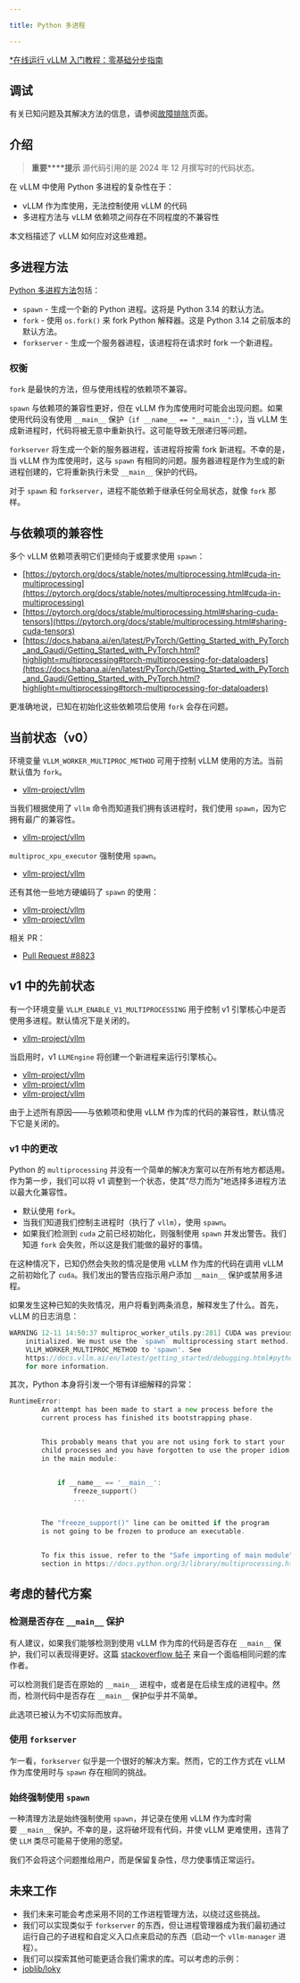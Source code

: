 ```yaml
---

title: Python 多进程

---
```



[*在线运行 vLLM 入门教程：零基础分步指南](https://openbayes.com/console/public/tutorials/rXxb5fZFr29?utm_source=vLLM-CNdoc&utm_medium=vLLM-CNdoc-V1&utm_campaign=vLLM-CNdoc-V1-25ap)


## 调试

有关已知问题及其解决方法的信息，请参阅[故障排除](https://docs.vllm.ai/en/latest/getting_started/troubleshooting.html#troubleshooting-python-multiprocessing)页面。


## 介绍

>**重要****提示**
>源代码引用的是 2024 年 12 月撰写时的代码状态。

在 vLLM 中使用 Python 多进程的复杂性在于：

* vLLM 作为库使用，无法控制使用 vLLM 的代码
* 多进程方法与 vLLM 依赖项之间存在不同程度的不兼容性

本文档描述了 vLLM 如何应对这些难题。


## 多进程方法

[Python 多进程方法](https://docs.python.org/3/library/multiprocessing.html#contexts-and-start-methods)包括：

* `spawn` - 生成一个新的 Python 进程。这将是 Python 3.14 的默认方法。
* `fork` - 使用 `os.fork()` 来 fork Python 解释器。这是 Python 3.14 之前版本的默认方法。
* `forkserver` - 生成一个服务器进程，该进程将在请求时 fork 一个新进程。


### 权衡

`fork` 是最快的方法，但与使用线程的依赖项不兼容。


`spawn` 与依赖项的兼容性更好，但在 vLLM 作为库使用时可能会出现问题。如果使用代码没有使用 `__main__` 保护（`if __name__ == "__main__":`），当 vLLM 生成新进程时，代码将被无意中重新执行。这可能导致无限递归等问题。


`forkserver` 将生成一个新的服务器进程，该进程将按需 fork 新进程。不幸的是，当 vLLM 作为库使用时，这与 `spawn` 有相同的问题。服务器进程是作为生成的新进程创建的，它将重新执行未受 `__main__` 保护的代码。


对于 `spawn` 和 `forkserver`，进程不能依赖于继承任何全局状态，就像 `fork` 那样。



## 与依赖项的兼容性

多个 vLLM 依赖项表明它们更倾向于或要求使用 `spawn`：

* [https://pytorch.org/docs/stable/notes/multiprocessing.html#cuda-in-multiprocessing](https://pytorch.org/docs/stable/notes/multiprocessing.html#cuda-in-multiprocessing)
* [https://pytorch.org/docs/stable/multiprocessing.html#sharing-cuda-tensors](https://pytorch.org/docs/stable/multiprocessing.html#sharing-cuda-tensors)
* [https://docs.habana.ai/en/latest/PyTorch/Getting_Started_with_PyTorch_and_Gaudi/Getting_Started_with_PyTorch.html?highlight=multiprocessing#torch-multiprocessing-for-dataloaders](https://docs.habana.ai/en/latest/PyTorch/Getting_Started_with_PyTorch_and_Gaudi/Getting_Started_with_PyTorch.html?highlight=multiprocessing#torch-multiprocessing-for-dataloaders)


更准确地说，已知在初始化这些依赖项后使用 `fork` 会存在问题。



## 当前状态（v0）

环境变量 `VLLM_WORKER_MULTIPROC_METHOD` 可用于控制 vLLM 使用的方法。当前默认值为 `fork`。

* [vllm-project/vllm](https://github.com/vllm-project/vllm/blob/d05f88679bedd73939251a17c3d785a354b2946c/vllm/envs.py#L339-L342)

当我们根据使用了 `vllm` 命令而知道我们拥有该进程时，我们使用 `spawn`，因为它拥有最广的兼容性。

* [vllm-project/vllm](https://github.com/vllm-project/vllm/blob/d05f88679bedd73939251a17c3d785a354b2946c/vllm/scripts.py#L123-L140)

`multiproc_xpu_executor` 强制使用 `spawn`。

* [vllm-project/vllm](https://github.com/vllm-project/vllm/blob/d05f88679bedd73939251a17c3d785a354b2946c/vllm/executor/multiproc_xpu_executor.py#L14-L18)


还有其他一些地方硬编码了 `spawn` 的使用：

* [vllm-project/vllm](https://github.com/vllm-project/vllm/blob/d05f88679bedd73939251a17c3d785a354b2946c/vllm/distributed/device_communicators/custom_all_reduce_utils.py#L135)
* [vllm-project/vllm](https://github.com/vllm-project/vllm/blob/d05f88679bedd73939251a17c3d785a354b2946c/vllm/entrypoints/openai/api_server.py#L184)


相关 PR：

* [Pull Request #8823](https://github.com/vllm-project/vllm/pull/8823#)



## v1 中的先前状态

有一个环境变量 `VLLM_ENABLE_V1_MULTIPROCESSING` 用于控制 v1 引擎核心中是否使用多进程。默认情况下是关闭的。

* [vllm-project/vllm](https://github.com/vllm-project/vllm/blob/d05f88679bedd73939251a17c3d785a354b2946c/vllm/envs.py#L452-L454)


当启用时，v1 `LLMEngine` 将创建一个新进程来运行引擎核心。

* [vllm-project/vllm](https://github.com/vllm-project/vllm/blob/d05f88679bedd73939251a17c3d785a354b2946c/vllm/v1/engine/llm_engine.py#L93-L95)
* [vllm-project/vllm](https://github.com/vllm-project/vllm/blob/d05f88679bedd73939251a17c3d785a354b2946c/vllm/v1/engine/llm_engine.py#L70-L77)
* [vllm-project/vllm](https://github.com/vllm-project/vllm/blob/d05f88679bedd73939251a17c3d785a354b2946c/vllm/v1/engine/core_client.py#L44-L45)


由于上述所有原因——与依赖项和使用 vLLM 作为库的代码的兼容性，默认情况下它是关闭的。



### v1 中的更改

Python 的 `multiprocessing` 并没有一个简单的解决方案可以在所有地方都适用。作为第一步，我们可以将 v1 调整到一个状态，使其“尽力而为”地选择多进程方法以最大化兼容性。

* 默认使用 `fork`。
* 当我们知道我们控制主进程时（执行了 `vllm`），使用 `spawn`。
* 如果我们检测到 `cuda` 之前已经初始化，则强制使用 `spawn` 并发出警告。我们知道 `fork` 会失败，所以这是我们能做的最好的事情。


在这种情况下，已知仍然会失败的情况是使用 vLLM 作为库的代码在调用 vLLM 之前初始化了 `cuda`。我们发出的警告应指示用户添加 `__main__` 保护或禁用多进程。


如果发生这种已知的失败情况，用户将看到两条消息，解释发生了什么。首先，vLLM 的日志消息：

```go
WARNING 12-11 14:50:37 multiproc_worker_utils.py:281] CUDA was previously
    initialized. We must use the `spawn` multiprocessing start method. Setting
    VLLM_WORKER_MULTIPROC_METHOD to 'spawn'. See
    https://docs.vllm.ai/en/latest/getting_started/debugging.html#python-multiprocessing
    for more information.
```


其次，Python 本身将引发一个带有详细解释的异常：

```go
RuntimeError:
        An attempt has been made to start a new process before the
        current process has finished its bootstrapping phase.


        This probably means that you are not using fork to start your
        child processes and you have forgotten to use the proper idiom
        in the main module:


            if __name__ == '__main__':
                freeze_support()
                ...


        The "freeze_support()" line can be omitted if the program
        is not going to be frozen to produce an executable.


        To fix this issue, refer to the "Safe importing of main module"
        section in https://docs.python.org/3/library/multiprocessing.html
```


## 考虑的替代方案

### 检测是否存在 `__main__` 保护


有人建议，如果我们能够检测到使用 vLLM 作为库的代码是否存在 `__main__` 保护，我们可以表现得更好。这篇 [stackoverflow 帖子](https://stackoverflow.com/questions/77220442/multiprocessing-pool-in-a-python-class-without-name-main-guard) 来自一个面临相同问题的库作者。


可以检测我们是否在原始的 `__main__` 进程中，或者是在后续生成的进程中。然而，检测代码中是否存在 `__main__` 保护似乎并不简单。


此选项已被认为不切实际而放弃。



### 使用 `forkserver`

乍一看，`forkserver` 似乎是一个很好的解决方案。然而，它的工作方式在 vLLM 作为库使用时与 `spawn` 存在相同的挑战。



### 始终强制使用 `spawn`

一种清理方法是始终强制使用 `spawn`，并记录在使用 vLLM 作为库时需要 `__main__` 保护。不幸的是，这将破坏现有代码，并使 vLLM 更难使用，违背了使 `LLM` 类尽可能易于使用的愿望。


我们不会将这个问题推给用户，而是保留复杂性，尽力使事情正常运行。



## 未来工作

* 我们未来可能会考虑采用不同的工作进程管理方法，以绕过这些挑战。
* 我们可以实现类似于 `forkserver` 的东西，但让进程管理器成为我们最初通过运行自己的子进程和自定义入口点来启动的东西（启动一个 `vllm-manager` 进程）。
* 我们可以探索其他可能更适合我们需求的库。可以考虑的示例：
* [joblib/loky](https://github.com/joblib/loky)



